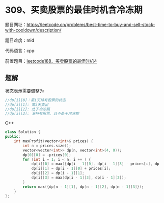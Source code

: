 # 309、买卖股票的最佳时机含冷冻期
题目网址：https://leetcode.cn/problems/best-time-to-buy-and-sell-stock-with-cooldown/description/

题目难度：mid

代码语言：cpp

前置题目：[leetcode188、买卖股票的最佳时机4](leetcode188.买卖股票的最佳时机4.md)
## 题解
状态表示需要调整为
```cpp
//dp[i][0]：第i天持有股票的状态
//dp[i][1]: 第i天卖出
//dp[i][2]: 处于冷冻期
//dp[i][3]: 没持有股票，且不处于冷冻期
```
C++
```cpp
class Solution {
public:
    int maxProfit(vector<int>& prices) {
        int n = prices.size();
        vector<vector<int>> dp(n, vector<int>(4, 0));
        dp[0][0] = -prices[0];
        for (int i = 1; i < n; i ++ ) {
            dp[i][0] = max({dp[i - 1][0], dp[i - 1][3] - prices[i], dp[i - 1][2] - prices[i]});
            dp[i][1] = dp[i - 1][0] + prices[i];
            dp[i][2] = dp[i - 1][1];
            dp[i][3] = max(dp[i - 1][3], dp[i - 1][2]);
        }
        return max({dp[n - 1][1], dp[n - 1][2], dp[n - 1][3]});
    }
};
```
